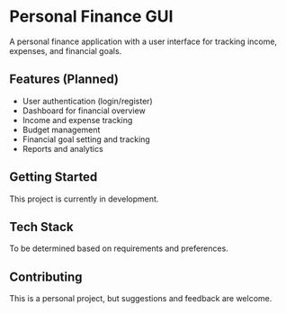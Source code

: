 # Personal Finance GUI

A personal finance application with a user interface for tracking income, expenses, and financial goals.

## Features (Planned)
- User authentication (login/register)
- Dashboard for financial overview
- Income and expense tracking
- Budget management
- Financial goal setting and tracking
- Reports and analytics

## Getting Started

This project is currently in development.

## Tech Stack

To be determined based on requirements and preferences.

## Contributing

This is a personal project, but suggestions and feedback are welcome.